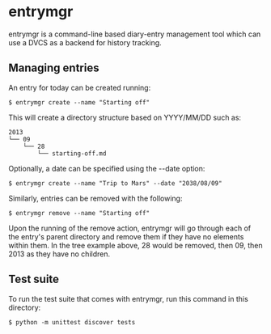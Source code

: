 entrymgr
========

entrymgr is a command-line based diary-entry management tool which can use a
DVCS as a backend for history tracking.

Managing entries
----------------

An entry for today can be created running:

    $ entrymgr create --name "Starting off"

This will create a directory structure based on YYYY/MM/DD such as:

    2013
    └── 09
        └── 28
            └── starting-off.md

Optionally, a date can be specified using the --date option:

    $ entrymgr create --name "Trip to Mars" --date "2038/08/09"

Similarly, entries can be removed with the following:

    $ entrymgr remove --name "Starting off"

Upon the running of the remove action, entrymgr will go through each of the
entry's parent directory and remove them if they have no elements within
them. In the tree example above, 28 would be removed, then 09, then 2013 as they
have no children.

Test suite
----------

To run the test suite that comes with entrymgr, run this command in this
directory:

    $ python -m unittest discover tests
